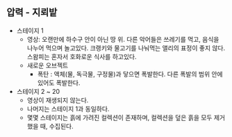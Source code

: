 ## 압력 - 지뢰밭
* 스테이지 1
  * 영상: 오랜만에 하수구 안이 아닌 땅 위. 다른 악어들은 쓰레기를 먹고, 음식을 나누어 먹으며 놀고있다. 크랭키와 물고기를 나눠먹는 앨리의 표정이 좋지 않다. 스왐피는 혼자서 호화로운 식사를 하고있다.
  * 새로운 오브젝트
    * 폭탄 : 액체(물, 독극물, 구정물)과 닿으면 폭발한다. 다른 폭발의 범위 안에 있어도 폭발한다.
* 스테이지 2 ~ 20
  * 영상이 재생되지 않는다.
  * 나머지는 스테이지 1과 동일하다.
  * 몇몇 스테이지는 흙에 가려진 컬렉션이 존재하며, 컬렉션을 덮은 흙을 모두 제거했을 때, 수집된다.
